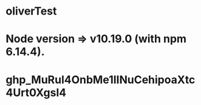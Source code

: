 # oliverTest

# Node version => v10.19.0 (with npm 6.14.4).

# 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